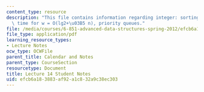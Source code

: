 ```yaml
---
content_type: resource
description: "This file contains information regarding integer: sorting in linear\
  \ time for w = O(lg2+\u03B5 n), priority queues."
file: /media/courses/6-851-advanced-data-structures-spring-2012/efcb6a183883af92a1c832a9c38ec303_MIT6_851S12_L14.pdf
file_type: application/pdf
learning_resource_types:
- Lecture Notes
ocw_type: OCWFile
parent_title: Calendar and Notes
parent_type: CourseSection
resourcetype: Document
title: Lecture 14 Student Notes
uid: efcb6a18-3883-af92-a1c8-32a9c38ec303
---
```

